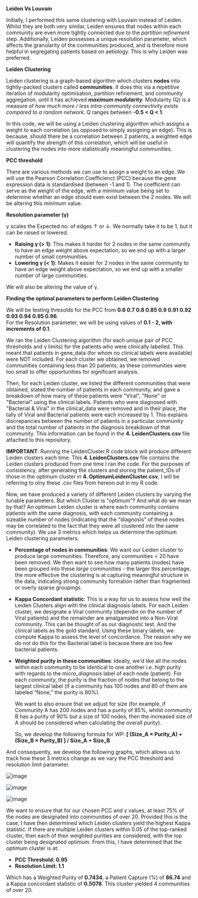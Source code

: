 **Leiden Vs Louvain**

Initially, I performed this same clustering with Louvain instead of Leiden. Whilst they are both very similar, Leiden ensures that nodes within each community are even more tightly connected due to the _partition refinement_ step. Additionally, Leiden possesses a unique resolution parameter, which affects the granularity of the communities produced, and is therefore more helpful in segregating patients based on aetiology. This is why Leiden was preferred.

**Leiden Clustering**

Leiden clustering is a graph-based algorithm which clusters **nodes** into tightly-packed clusters called **communities**.
It does this via a repetitive iteration of modularity optimisation, partition refinement, and community aggregation, until it has achieved _**maximum modularity**_. Modularity (Q) is a measure of _how much more / less intra-community connectivity exists compared to a random network_. Q ranges between **-0.5 < Q < 1**.

In this code, we will be using a Leiden clustering algorithm which assigns a weight to each correlation (as opposed
to simply assigning an edge). This is because, should there be a correlation between 2 patients, a weighted edge
will quantify the strength of this correlation, which will be useful in clustering the nodes into more statistically
meaningful communities. 


**PCC threshold**

There are various methods we can use to assign a weight to an edge. We will use the Pearson Correlation Coefficienct (PCC)
because the gene expression data is standardised (between -1 and 1). The coefficient can serve as the weight of the edge, with a minimum value being set to determine whether an edge should even exist between the 2 nodes. We will be altering this minimum value. 

**Resolution parameter (γ)**

γ scales the Expected no. of edges ↑ or ↓. We normally take it to be 1, but it can be raised or lowered. 
- **Raising γ (> 1)**: This makes it harder for 2 nodes in the same community to have an edge weight above expectation, so we end up with a larger number of small communities.
- **Lowering γ (< 1)**: Makes it easier for 2 nodes in the same community to have an edge weight above expectation, so we end up with a smaller number of large communities.

We will also be altering the value of γ.

**Finding the optimal parameters to perform Leiden Clustering**

We will be testing thresolds for the PCC from **0.6 0.7 0.8 0.85 0.9 0.91 0.92 0.93 0.94 0.95 0.96**.  
For the Resolution parameter, we will be using values of **0.1 - 2, with increments of 0.1**.

We ran the Leiden Clustering algorithm (for each unique pair of PCC thresholds and γ limits) for the patients who were clinically labelled. This meant that patients in gene_data (for whom no clinical labels were available) were NOT included. For each cluster we obtained, we removed communities containing less than 20 patients, as these communities were too small to offer opportunities for significant analysis.

Then, for each Leiden cluster, we listed the different communities that were obtained, stated the number of patients in each community, and gave a breakdown of how many of these patients were "Viral", "None" or "Bacterial" using the clinical labels. Patients who were diagnosed with "Bacterial & Viral" in the clinical_data were removed and in their place, the tally of Viral and Bacterial patients were each increased by 1. This explains discrepancies between the number of patients in a particular community and the total number of patients in the diagnosis breakdown of that community. This information can be found in the **4. LeidenClusters.csv** file attached to this repository.

**IMPORTANT**: Running the LeidenCluster.R code block will produce different Leiden clusters each time. This **4. LeidenClusters.csv** file contains the Leiden clusters produced from one time I ran the code. For the purposes of consistency, after generating the clusters and storing the patient_IDs of those in the optimum cluster
in **4. OptimumLeidenCluster.csv**, I will be referring to olny these .csv files from hereon out in my R code.

Now, we have produced a variety of different Leiden clusters by varying the tunable parameters. But which Cluster is "optimum"? And what do we mean by that?
An optimum Leiden cluster is where each community contains patients with the same diagnosis, with each community containing a sizeable number of nodes (indicating that the "diagnosis" of these nodes may be correlated to the fact that they were all clustered into the same community). We use 3 metrics which helps us determine the optimum Leiden clustering parameters.

- **Percentage of nodes in communities**: We want our Leiden cluster to produce large communities.
  Therefore, any communities < 20 have been removed. We then want to see how many patients (nodes) have
  been grouped into these _large_ communities - the larger this percentage, the more effective the clustering is
  at capturing meaningful structure in the data, indicating strong community formation rather than fragmented or
  overly sparse groupings.

- **Kappa Concordant statistic**: This is a way for us to assess how well the Leiden Clusters align with the clinical
diagnosis labels. For each Leiden cluster, we designate a Viral community (dependin on the number of Viral patients)
and the remainder are amalgamated into a Non-Viral community. This can be thought of as our diagnostic test. And
the clinical labels as the gold standard. Using these binary labels, we compute Kappa to assess the level of concordance.
The reason why we do not do this for the Bacterial label is because there are too few bacterial patients.
  
- **Weighted purity in these communities**: Ideally, we'd like all the nodes within each community to be identical to one 
  another i.e. high purity with regards to the _micro_diagnosis_ label of each node (patient). For each community, the purity 
  is the fraction of nodes that belong to the largest clinical label (if a community has 100 nodes and 80 of them are labeled 
  “None,” the purity is 80%).

  We want to also ensure that we adjust for size (for example, if Community A has 200 nodes and has a purity of 85%,
  whilst community B has a purity of 90% but a size of 100 nodes, then the increased size of A should be considered when
  calculating the overall purity).

  So, we develop the following formula for WP: **[ (Size_A × Purity_A) + (Size_B × Purity_B) ] / Size_A + Size_B**

And consequently, we develop the following graphs, which allows us to track how these 3 metrics change as we vary the PCC threshold and resolution limit parameter.

![image](https://github.com/user-attachments/assets/c81eecf8-5493-46c8-9e18-41c61a16d655)

![image](https://github.com/user-attachments/assets/d71ab0e4-a438-4418-8909-78550013af5d)

![image](https://github.com/user-attachments/assets/9c69c188-a8c3-4abf-ab82-bc8ad7ba7b42)

We want to ensure that for our chosen PCC and γ values, at least 75% of the nodes are designated into communities of over 20.
Provided this is the case, I have then determined which Leiden clusters yield the highest Kappa statistic. If there are multiple 
Leiden clusters within 0.05 of the top-ranked cluster, then each of their weighted purities are considered, with the top
cluster being designated optimum. From this, I have determined that the optimum cluster is at:
- **PCC Threshold: 0.95**
- **Resolution Limit: 1.1**

Which has a Weighted Purity of **0.7434**, a Patient Capture (%) of **86.74** and a Kappa concordant statistic of
**0.5078**. This cluster yielded 4 communities of over 20. 


